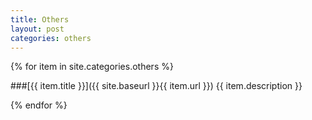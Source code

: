 ```yaml
---
title: Others
layout: post
categories: others
---
```


{% for item in site.categories.others %}

###[{{ item.title }}]({{ site.baseurl }}{{ item.url }})
{{ item.description }}

{% endfor %}